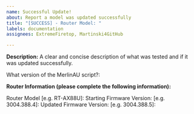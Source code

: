 ```yaml
---
name: Successful Update!
about: Report a model was updated successfully
title: "[SUCCESS] - Router Model: "
labels: documentation
assignees: ExtremeFiretop, Martinski4GitHub

---
```


**Description:**
A clear and concise description of what was tested and if it was updated successfully.

What version of the MerlinAU script?:

**Router Information (please complete the following information):**

Router Model [e.g. RT-AX88U]:
Starting Firmware Version: [e.g. 3004.388.4]:
Updated Firmware Version: [e.g. 3004.388.5]:

